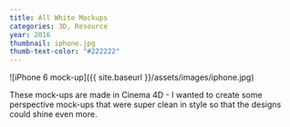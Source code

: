 ```yaml
---
title: All White Mockups
categories: 3D, Resource
year: 2016
thumbnail: iphone.jpg
thumb-text-color: "#222222"
---
```

![iPhone 6 mock-up]({{ site.baseurl }}/assets/images/iphone.jpg)

<div class="text-block">
  <p>These mock-ups are made in Cinema 4D - I wanted to create some perspective mock-ups that were super clean in style so that the designs could shine even more.</p>
</div>
